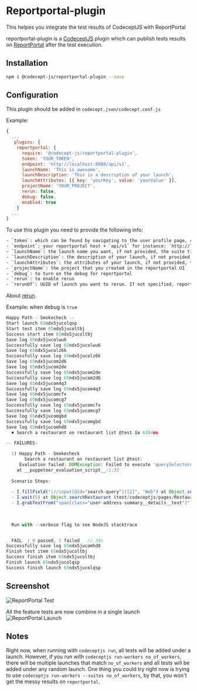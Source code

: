 # Reportportal-plugin
This helpes you integrate the test results of CodeceptJS with ReportPortal

reportportal-plugin is a [CodeceptJS](https://codecept.io/) plugin which can publish tests results on [ReportPortal](https://reportportal.io/) after the test execution.

## Installation
```sh
npm i @codecept-js/reportportal-plugin --save
```

## Configuration

This plugin should be added in `codecept.json/codecept.conf.js`

Example:

```js
{
  ...
   plugins: {
    reportportal: {
      require: '@codecept-js/reportportal-plugin',
      token: 'YOUR_TOKEN',
      endpoint: 'http://localhost:8080/api/v1',
      launchName: 'This is awesome',
      launchDescription: 'This is a description of your launch',
      launchAttributes: [{ key: 'yourKey', value: 'yourValue' }],
      projectName: 'YOUR_PROJECT',
      rerun: false,
      debug: false,
      enabled: true
    }
  ...
}
```

To use this plugin you need to provide the following info:

```sh
- `token`: which can be found by navigating to the user profile page, clicking the username drop-down in the right header and selecting the "Profile" > "UUID" – is a unique user identifier. UUID is used in automated test configuration files for a user authentication instead of a password. It will allow you to post data, without logging it in the UI.
- `endpoint`: your reportportal host + `api/v1` for instance: `http://localhost:8080/api/v1`
- `launchName`: the launch name you want, if not provided, the suite title will be used
- `launchDescription`: the description of your launch, if not provided, the description will be empty
- `launchAttributes`: the attributes of your launch, if not provided, the attributes will be empty
- `projectName`: the project that you created in the reportportal UI
- `debug`: to turn on the debug for reportportal
- `rerun`: to enable rerun
- `rerunOf`: UUID of launch you want to rerun. If not specified, report portal will update the latest launch with the same name
```

About [rerun](https://github.com/reportportal/documentation/blob/master/src/md/src/DevGuides/rerun.md).

Example:
when debug is `true`

```js
Happy Path - Smokecheck --
Start launch 65ndx5jucolqsp
Start test item 65ndx5jucoltbj
Success start item 65ndx5jucoltbj
Save log 65ndx5jucolwu6
Successfully save log 65ndx5jucolwu6
Save log 65ndx5jucolz6k
Successfully save log 65ndx5jucolz6k
Save log 65ndx5jucom2d6
Save log 65ndx5jucom2de
Successfully save log 65ndx5jucom2de
Successfully save log 65ndx5jucom2d6
Save log 65ndx5jucom4q3
Successfully save log 65ndx5jucom4q3
Save log 65ndx5jucomcfx
Save log 65ndx5jucomcg7
Successfully save log 65ndx5jucomcfx
Successfully save log 65ndx5jucomcg7
Save log 65ndx5jucomgbd
Successfully save log 65ndx5jucomgbd
Save log 65ndx5jucomhd8
  ✖ Search a restaurant on restaurant list @test in 6384ms

-- FAILURES:

  1) Happy Path - Smokecheck
       Search a restaurant on restaurant list @test:
     Evaluation failed: DOMException: Failed to execute 'querySelectorAll' on 'Element': '(//input[@id="search-query"])[2]' is not a valid selector.
    at __puppeteer_evaluation_script__:1:33
  
  Scenario Steps:
  
  - I.fillField("(//input[@id="search-query"])[2]", "Web") at Object.searchRestaurant (test/codeceptjs/pages/RestaurantList.js:56:11)
  - I.wait(5) at Object.searchRestaurant (test/codeceptjs/pages/RestaurantList.js:55:11)
  - I.grabTextFrom("span[class="user-address-summary__details__text"]") at Test.Scenario (test/codeceptjs/tests/smokeCheck/happyPath.js:17:37)
  
  
  
  Run with --verbose flag to see NodeJS stacktrace


  FAIL  | 0 passed, 1 failed   // 34s
Successfully save log 65ndx5jucomhd8
Finish test item 65ndx5jucoltbj
Success finish item 65ndx5jucoltbj
Finish launch 65ndx5jucolqsp
Success finish launch 65ndx5jucolqsp
```

## Screenshot
![ReportPortal Test](https://i.ibb.co/Qm52G0n/Screenshot-2019-04-11-at-15-57-40.png)

All the feature tests are now combine in a single launch
![ReportPortal Launch](http://g.recordit.co/GKsRlB4Fi4.gif)

## Notes
Right now, when running with `codeceptjs run`, all tests will be added under a launch. However, if you run with `codeceptjs run-workers no_of_workers`, there will be multiple launches that match `no_of_workers` and all tests will be added under any random launch. One thing you could try right now is trying to use `codeceptjs run-workers --suites no_of_workers`, by that, you won't get the messy results on `reportportal`.
